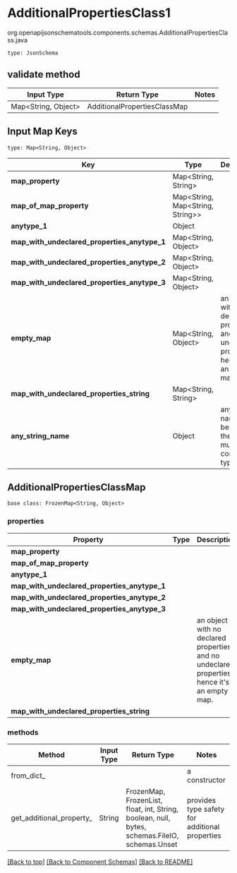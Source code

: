 # AdditionalPropertiesClass1
org.openapijsonschematools.components.schemas.AdditionalPropertiesClass.java
```
type: JsonSchema
```

## validate method
| Input Type | Return Type | Notes |
| ---------- | ----------- | ----- |
| Map<String, Object> | AdditionalPropertiesClassMap | |

## Input Map Keys
```
type: Map<String, Object>
```
Key | Type |  Description | Notes
------------ | ------------- | ------------- | -------------
**map_property** | Map<String, String> |  | [optional]
**map_of_map_property** | Map<String, Map<String, String>> |  | [optional]
**anytype_1** | Object |  | [optional]
**map_with_undeclared_properties_anytype_1** | Map<String, Object> |  | [optional]
**map_with_undeclared_properties_anytype_2** | Map<String, Object> |  | [optional]
**map_with_undeclared_properties_anytype_3** | Map<String, Object> |  | [optional]
**empty_map** | Map<String, Object> | an object with no declared properties and no undeclared properties, hence it&#x27;s an empty map. | [optional]
**map_with_undeclared_properties_string** | Map<String, String> |  | [optional]
**any_string_name** | Object | any string name can be used but the value must be the correct type | [optional]

## AdditionalPropertiesClassMap
```
base class: FrozenMap<String, Object>
```

### properties
Property | Type | Description | Notes
-------- | ---- | ----------- | -----
**map_property** |  |  | [optional]
**map_of_map_property** |  |  | [optional]
**anytype_1** |  |  | [optional]
**map_with_undeclared_properties_anytype_1** |  |  | [optional]
**map_with_undeclared_properties_anytype_2** |  |  | [optional]
**map_with_undeclared_properties_anytype_3** |  |  | [optional]
**empty_map** |  | an object with no declared properties and no undeclared properties, hence it&#x27;s an empty map. | [optional]
**map_with_undeclared_properties_string** |  |  | [optional]

### methods
Method | Input Type | Return Type | Notes
------ | ---------- | ----------- | ------
from_dict_ |  |  | a constructor
get_additional_property_ | String | FrozenMap, FrozenList, float, int, String, boolean, null, bytes, schemas.FileIO, schemas.Unset | provides type safety for additional properties








[[Back to top]](#top) [[Back to Component Schemas]](../../../README.md#Component-Schemas) [[Back to README]](../../../README.md)
